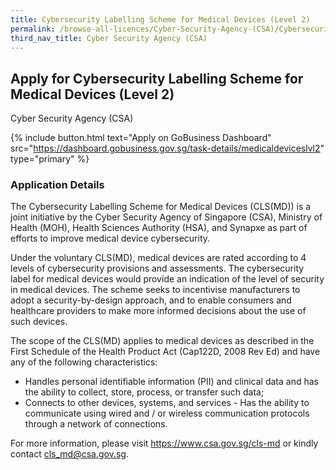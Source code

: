 ```yaml
---
title: Cybersecurity Labelling Scheme for Medical Devices (Level 2)
permalink: /browse-all-licences/Cyber-Security-Agency-(CSA)/Cybersecurity-Labelling-Scheme-for-Medical-Devices-(Level-2)
third_nav_title: Cyber Security Agency (CSA)
---
```


## Apply for Cybersecurity Labelling Scheme for Medical Devices (Level 2)

Cyber Security Agency (CSA)

{% include button.html text="Apply on GoBusiness Dashboard" src="https://dashboard.gobusiness.gov.sg/task-details/medicaldeviceslvl2" type="primary" %}

<H3>Application Details</H3>

<p>The Cybersecurity Labelling Scheme for Medical Devices (CLS(MD)) is a joint initiative by the Cyber Security Agency of Singapore (CSA), Ministry of Health (MOH), Health Sciences Authority (HSA), and Synapxe as part of efforts to improve medical device cybersecurity.</p>
<p>Under the voluntary CLS(MD), medical devices are rated according to 4 levels of cybersecurity provisions and assessments. The cybersecurity label for medical devices would provide an indication of the level of security in medical devices. The scheme seeks to incentivise manufacturers to adopt a security-by-design approach, and to enable consumers and healthcare providers to make more informed decisions about the use of such devices.</p>
<p>The scope of the CLS(MD) applies to medical devices as described in the First Schedule of the Health Product Act (Cap122D, 2008 Rev Ed) and have any of the following characteristics:</p>
<ul>
 <li> Handles personal identifiable information (PII) and clinical data and has the ability to collect, store, process, or transfer such data;</li>
 <li> Connects to other devices, systems, and services - Has the ability to communicate using wired and / or wireless communication protocols through a network of connections.</li>
</ul>
<p>For more information, please visit <a href="https://www.csa.gov.sg/cls-md" target="_blank">https://www.csa.gov.sg/cls-md</a> or kindly contact <a href="cls_md@csa.gov.sg" target="_blank">cls_md@csa.gov.sg</a>.</p>

